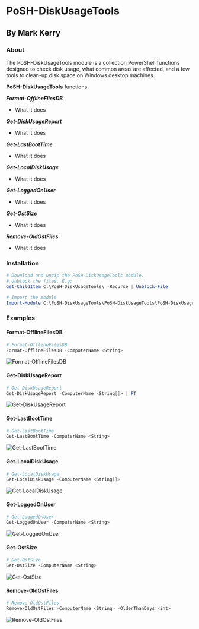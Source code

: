 # PoSH-DiskUsageTools

## By Mark Kerry

### About

The PoSH-DiskUsageTools module is a collection PowerShell functions designed to check disk usage, what common areas are affected, and a few tools to clean-up disk space on Windows desktop machines.

**PoSH-DiskUsageTools** functions

***Format-OfflineFilesDB***

* What it does

***Get-DiskUsageReport***

* What it does

***Get-LastBootTime***

* What it does

***Get-LocalDiskUsage***

* What it does

***Get-LoggedOnUser***

* What it does

***Get-OstSize***

* What it does

***Remove-OldOstFiles***

* What it does

### Installation

``` powershell
# Download and unzip the PoSH-DiskUsageTools module.
# Unblock the files. E.g:
Get-ChildItem C:\PoSH-DiskUsageTools\ -Recurse | Unblock-File

# Import the module
Import-Module C:\PoSH-DiskUsageTools\PoSH-DiskUsageTools\PoSH-DiskUsageTools.psd1 -Force -Verbose
```

### Examples

#### Format-OfflineFilesDB

``` powershell
# Format-OfflineFilesDB
Format-OfflineFilesDB -ComputerName <String>
```

![Format-OfflineFilesDB](/Media/Format-OfflineFilesDB_01.png)

#### Get-DiskUsageReport

``` powershell
# Get-DiskUsageReport
Get-DiskUsageReport -ComputerName <String[]> | FT
```

![Get-DiskUsageReport](/Media/Get-DiskUsageReport_01.png)

#### Get-LastBootTime

``` powershell
# Get-LastBootTime
Get-LastBootTime -ComputerName <String>
```

![Get-LastBootTime](/Media/Get-LastBootTime_01.png)

#### Get-LocalDiskUsage

``` powershell
# Get-LocalDiskUsage
Get-LocalDiskUsage -ComputerName <String[]>
```

![Get-LocalDiskUsage](/Media/Get-LocalDiskUsage_01.png)

#### Get-LoggedOnUser

``` powershell
# Get-LoggedOnUser
Get-LoggedOnUser -ComputerName <String>
```

![Get-LoggedOnUser](/Media/Get-LoggedOnUser_01.png)

#### Get-OstSize

``` powershell
# Get-OstSize
Get-OstSize -ComputerName <String>
```

![Get-OstSize](/Media/Get-OstSize_01.png)

#### Remove-OldOstFiles

``` powershell
# Remove-OldOstFiles
Remove-OldOstFiles -ComputerName <String> -OlderThanDays <int>
```

![Remove-OldOstFiles](/Media/Get-OstSize_01.png)
